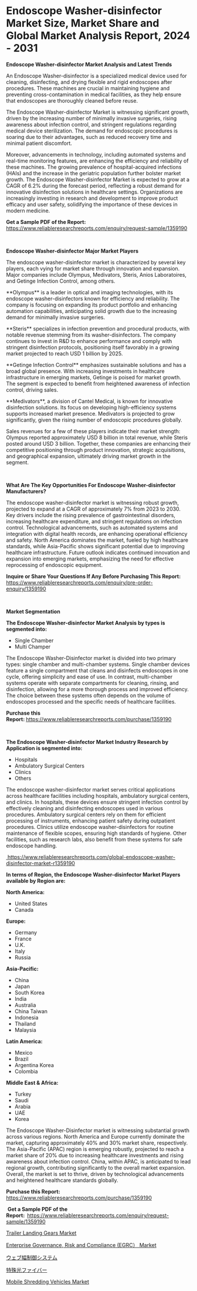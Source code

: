 <p><h1>Endoscope Washer-disinfector Market Size, Market Share and Global Market Analysis Report, 2024 - 2031</h1></p><p><strong>Endoscope Washer-disinfector Market Analysis and Latest Trends</strong></p>
<p><p>An Endoscope Washer-disinfector is a specialized medical device used for cleaning, disinfecting, and drying flexible and rigid endoscopes after procedures. These machines are crucial in maintaining hygiene and preventing cross-contamination in medical facilities, as they help ensure that endoscopes are thoroughly cleaned before reuse. </p><p>The Endoscope Washer-disinfector Market is witnessing significant growth, driven by the increasing number of minimally invasive surgeries, rising awareness about infection control, and stringent regulations regarding medical device sterilization. The demand for endoscopic procedures is soaring due to their advantages, such as reduced recovery time and minimal patient discomfort. </p><p>Moreover, advancements in technology, including automated systems and real-time monitoring features, are enhancing the efficiency and reliability of these machines. The growing prevalence of hospital-acquired infections (HAIs) and the increase in the geriatric population further bolster market growth. The Endoscope Washer-disinfector Market is expected to grow at a CAGR of 6.2% during the forecast period, reflecting a robust demand for innovative disinfection solutions in healthcare settings. Organizations are increasingly investing in research and development to improve product efficacy and user safety, solidifying the importance of these devices in modern medicine.</p></p>
<p><strong>Get a Sample PDF of the Report:&nbsp;</strong> <a href="https://www.reliableresearchreports.com/enquiry/request-sample/1359190">https://www.reliableresearchreports.com/enquiry/request-sample/1359190</a></p>
<p>&nbsp;</p>
<p><strong>Endoscope Washer-disinfector Major Market Players</strong></p>
<p><p>The endoscope washer-disinfector market is characterized by several key players, each vying for market share through innovation and expansion. Major companies include Olympus, Medivators, Steris, Anios Laboratoires, and Getinge Infection Control, among others. </p><p>**Olympus** is a leader in optical and imaging technologies, with its endoscope washer-disinfectors known for efficiency and reliability. The company is focusing on expanding its product portfolio and enhancing automation capabilities, anticipating solid growth due to the increasing demand for minimally invasive surgeries.</p><p>**Steris** specializes in infection prevention and procedural products, with notable revenue stemming from its washer-disinfectors. The company continues to invest in R&D to enhance performance and comply with stringent disinfection protocols, positioning itself favorably in a growing market projected to reach USD 1 billion by 2025.</p><p>**Getinge Infection Control** emphasizes sustainable solutions and has a broad global presence. With increasing investments in healthcare infrastructure in emerging markets, Getinge is poised for market growth. The segment is expected to benefit from heightened awareness of infection control, driving sales.</p><p>**Medivators**, a division of Cantel Medical, is known for innovative disinfection solutions. Its focus on developing high-efficiency systems supports increased market presence. Medivators is projected to grow significantly, given the rising number of endoscopic procedures globally.</p><p>Sales revenues for a few of these players indicate their market strength: Olympus reported approximately USD 8 billion in total revenue, while Steris posted around USD 3 billion. Together, these companies are enhancing their competitive positioning through product innovation, strategic acquisitions, and geographical expansion, ultimately driving market growth in the segment.</p></p>
<p>&nbsp;</p>
<p><strong>What Are The Key Opportunities For Endoscope Washer-disinfector Manufacturers?</strong></p>
<p><p>The endoscope washer-disinfector market is witnessing robust growth, projected to expand at a CAGR of approximately 7% from 2023 to 2030. Key drivers include the rising prevalence of gastrointestinal disorders, increasing healthcare expenditure, and stringent regulations on infection control. Technological advancements, such as automated systems and integration with digital health records, are enhancing operational efficiency and safety. North America dominates the market, fueled by high healthcare standards, while Asia-Pacific shows significant potential due to improving healthcare infrastructure. Future outlook indicates continued innovation and expansion into emerging markets, emphasizing the need for effective reprocessing of endoscopic equipment.</p></p>
<p><strong>Inquire or Share Your Questions If Any Before Purchasing This Report:</strong> <a href="https://www.reliableresearchreports.com/enquiry/pre-order-enquiry/1359190">https://www.reliableresearchreports.com/enquiry/pre-order-enquiry/1359190</a></p>
<p>&nbsp;</p>
<p><strong>Market Segmentation</strong></p>
<p><strong>The Endoscope Washer-disinfector Market Analysis by types is segmented into:</strong></p>
<p><ul><li>Single Chamber</li><li>Multi Champer</li></ul></p>
<p><p>The Endoscope Washer-Disinfector market is divided into two primary types: single chamber and multi-chamber systems. Single chamber devices feature a single compartment that cleans and disinfects endoscopes in one cycle, offering simplicity and ease of use. In contrast, multi-chamber systems operate with separate compartments for cleaning, rinsing, and disinfection, allowing for a more thorough process and improved efficiency. The choice between these systems often depends on the volume of endoscopes processed and the specific needs of healthcare facilities.</p></p>
<p><strong>Purchase this Report:&nbsp;</strong><a href="https://www.reliableresearchreports.com/purchase/1359190">https://www.reliableresearchreports.com/purchase/1359190</a></p>
<p>&nbsp;</p>
<p><strong>The Endoscope Washer-disinfector Market Industry Research by Application is segmented into:</strong></p>
<p><ul><li>Hospitals</li><li>Ambulatory Surgical Centers</li><li>Clinics</li><li>Others</li></ul></p>
<p><p>The endoscope washer-disinfector market serves critical applications across healthcare facilities including hospitals, ambulatory surgical centers, and clinics. In hospitals, these devices ensure stringent infection control by effectively cleaning and disinfecting endoscopes used in various procedures. Ambulatory surgical centers rely on them for efficient processing of instruments, enhancing patient safety during outpatient procedures. Clinics utilize endoscope washer-disinfectors for routine maintenance of flexible scopes, ensuring high standards of hygiene. Other facilities, such as research labs, also benefit from these systems for safe endoscope handling.</p></p>
<p><a href="https://www.reliableresearchreports.com/global-endoscope-washer-disinfector-market-r1359190">&nbsp;https://www.reliableresearchreports.com/global-endoscope-washer-disinfector-market-r1359190</a></p>
<p><strong>In terms of Region, the Endoscope Washer-disinfector Market Players available by Region are:</strong></p>
<p>
    <p> <strong> North America: </strong>
        <ul>
            <li>United States</li>
            <li>Canada</li>
        </ul>
        </p> 
    <p> <strong> Europe: </strong>
        <ul>
            <li>Germany</li>
            <li>France</li>
            <li>U.K.</li>
            <li>Italy</li>
            <li>Russia</li>
        </ul>
        </p> 
    <p> <strong> Asia-Pacific: </strong>
        <ul>
            <li>China</li>
            <li>Japan</li>
            <li>South Korea</li>
            <li>India</li>
            <li>Australia</li>
            <li>China Taiwan</li>
            <li>Indonesia</li>
            <li>Thailand</li>
            <li>Malaysia</li>
        </ul>
        </p> 
    <p> <strong> Latin America: </strong>
        <ul>
            <li>Mexico</li>
            <li>Brazil</li>
            <li>Argentina Korea</li>
            <li>Colombia</li>
        </ul>
        </p> 
    <p> <strong> Middle East & Africa: </strong>
        <ul>
            <li>Turkey</li>
            <li>Saudi</li>
            <li>Arabia</li>
            <li>UAE</li>
            <li>Korea</li>
        </ul>
    </p>
    </p>
<p><p>The Endoscope Washer-Disinfector market is witnessing substantial growth across various regions. North America and Europe currently dominate the market, capturing approximately 40% and 30% market share, respectively. The Asia-Pacific (APAC) region is emerging robustly, projected to reach a market share of 20% due to increasing healthcare investments and rising awareness about infection control. China, within APAC, is anticipated to lead regional growth, contributing significantly to the overall market expansion. Overall, the market is set to thrive, driven by technological advancements and heightened healthcare standards globally.</p></p>
<p><strong>Purchase this Report: </strong><a href="https://www.reliableresearchreports.com/purchase/1359190">https://www.reliableresearchreports.com/purchase/1359190</a></p>
<p>&nbsp;<strong>Get a Sample PDF of the Report:&nbsp;&nbsp;</strong><a href="https://www.reliableresearchreports.com/enquiry/request-sample/1359190">https://www.reliableresearchreports.com/enquiry/request-sample/1359190</a></p>
<p><strong></strong></p>
<p><p><a href="https://www.linkedin.com/pulse/trailer-landing-gears-market-size-share-analysis-growth-vfo7e?trackingId=zAUeYlKiRcWo%2BlOG7neGNA%3D%3D">Trailer Landing Gears Market</a></p><p><a href="https://github.com/mauripalmi/Market-Research-Report-List-5/blob/main/enterprise-governance-risk-and-compliance-egrc-market.md">Enterprise Governance, Risk and Compliance (EGRC） Market</a></p><p><a href="https://medium.com/@waughhelen/%E3%82%B0%E3%83%AD%E3%83%BC%E3%83%90%E3%83%AB%E3%82%A6%E3%82%A7%E3%83%96%E5%B9%85%E5%88%B6%E5%BE%A1%E3%82%B7%E3%82%B9%E3%83%86%E3%83%A0%E5%B8%82%E5%A0%B4%E3%81%AE%E3%83%88%E3%83%AC%E3%83%B3%E3%83%89-2024%E5%B9%B4%E3%81%8B%E3%82%892031%E5%B9%B4%E3%81%BE%E3%81%A7%E3%81%AE%E6%88%90%E9%95%B7%E6%A9%9F%E4%BC%9A%E3%81%A8%E8%AA%B2%E9%A1%8C%E3%81%AB%E9%96%A2%E3%81%99%E3%82%8B%E6%B4%9E%E5%AF%9F-a5e844e055d8">ウェブ幅制御システム</a></p><p><a href="https://medium.com/@waughhelen/%E7%89%B9%E5%88%A5%E3%81%AA%E5%85%89%E3%83%95%E3%82%A1%E3%82%A4%E3%83%90%E3%83%BC%E5%B8%82%E5%A0%B4%E3%81%AE%E5%9F%BA%E6%9C%AC%E6%83%85%E5%A0%B1-2024%E5%B9%B4%E3%81%8B%E3%82%892031%E5%B9%B4%E3%81%BE%E3%81%A7%E3%81%AE%E6%9C%9F%E9%96%93%E3%81%AB%E3%81%8A%E3%81%91%E3%82%8B%E4%B8%BB%E8%A6%81%E5%B8%82%E5%A0%B4%E3%83%97%E3%83%AC%E3%83%BC%E3%83%A4%E3%83%BC-%E9%9C%80%E8%A6%81%E3%81%AE%E6%8E%A8%E9%80%B2%E8%A6%81%E5%9B%A0-%E3%81%8A%E3%82%88%E3%81%B3roi%E3%83%9D%E3%83%86%E3%83%B3%E3%82%B7%E3%83%A3%E3%83%AB%E3%81%AE%E4%BA%88%E6%B8%AC-82be6dee4852">特殊光ファイバー</a></p><p><a href="https://www.linkedin.com/pulse/mobile-shredding-vehicles-market-growth-segmentation-regional-8xzge?trackingId=6NdQGMzNSJeuEn6paSzqnw%3D%3D">Mobile Shredding Vehicles Market</a></p></p>